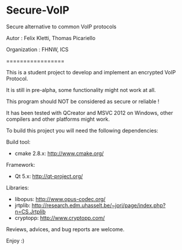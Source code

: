 Secure-VoIP
================

Secure alternative to common VoIP protocols

Autor : Felix Kletti, Thomas Picariello

Organization : FHNW, ICS

=================

This is a student project to develop and implement an encrypted VoIP Protocol.

It is still in pre-alpha, some functionality might not work at all.

This program should NOT be considered as secure or reliable !

It has been tested with QCreator and MSVC 2012 on Windows,
other compilers and other platforms might work.

To build this project you will need the following dependencies:

Build tool:
 - cmake 2.8.x: http://www.cmake.org/

Framework:
 - Qt 5.x: http://qt-project.org/
 
Libraries:
 - libopus: http://www.opus-codec.org/
 - jrtplib: http://research.edm.uhasselt.be/~jori/page/index.php?n=CS.Jrtplib
 - cryptopp: http://www.cryptopp.com/

Reviews, advices, and bug reports are welcome.

Enjoy :)

